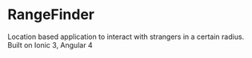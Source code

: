 # RangeFinder
Location based application to interact with strangers in a certain radius. Built on Ionic 3, Angular 4

